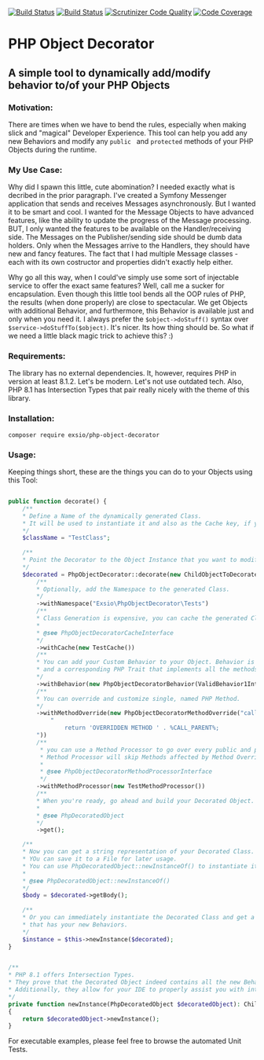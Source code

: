 [![Build Status](https://app.travis-ci.com/eXsio/php-object-decorator.svg?branch=main)](https://app.travis-ci.com/eXsio/php-object-decorator)
[![Build Status](https://scrutinizer-ci.com/g/eXsio/php-object-decorator/badges/build.png?b=main)](https://scrutinizer-ci.com/g/eXsio/php-object-decorator/build-status/main)
[![Scrutinizer Code Quality](https://scrutinizer-ci.com/g/eXsio/php-object-decorator/badges/quality-score.png?b=main)](https://scrutinizer-ci.com/g/eXsio/php-object-decorator/?branch=main)
[![Code Coverage](https://scrutinizer-ci.com/g/eXsio/php-object-decorator/badges/coverage.png?b=main)](https://scrutinizer-ci.com/g/eXsio/php-object-decorator/?branch=main)


# PHP Object Decorator

## A simple tool to dynamically add/modify behavior to/of your PHP Objects

### Motivation:

There are times when we have to bend the rules, especially when making slick and "magical" Developer Experience.
This tool can help you add any new Behaviors and modify any ```public ``` and ```protected``` methods of your PHP
Objects
during the runtime.

### My Use Case:

Why did I spawn this little, cute abomination? I needed exactly what is decribed in the prior paragraph. I've created a Symfony
Messenger
application that sends and receives Messages asynchronously. But I wanted it to be smart and cool. I wanted for the
Message Objects to have advanced features, like the ability to update the progress of the Message processing.
BUT, I only wanted the features to be available on the Handler/receiving side. The Messages on the Publisher/sending
side should be dumb data holders. Only when the Messages arrive to the Handlers, they should have new and fancy
features. The fact that I had multiple Message classes - each with its own costructor and properties didn't exactly help either.

Why go all this way, when I could've simply use some sort of injectable service to offer the exact same features? Well,
call me a sucker for encapsulation.
Even though this little tool bends all the OOP rules of PHP, the results (when done properly) are close to spectacular. We
get Objects with additional Behavior, and furthermore, this Behavior is available just and only when you need it.
I always prefer the ```$object->doStuff()``` syntax over ```$service->doStuffTo($object)```. It's nicer. Its how thing
should be. So what if we need a little black magic trick to achieve this? :)

### Requirements:

The library has no external dependencies. It, however, requires PHP in version at least 8.1.2. Let's be modern. 
Let's not use outdated tech. Also, PHP 8.1 has Intersection Types that pair really nicely with the theme of this library.

### Installation:

```composer require exsio/php-object-decorator```

### Usage:

Keeping things short, these are the things you can do to your Objects using this Tool:

```php

public function decorate() {
    /**
    * Define a Name of the dynamically generated Class.
    * It will be used to instantiate it and also as the Cache key, if you'll want to use the Cache.
    */
    $className = "TestClass";
    
    /**
    * Point the Decorator to the Object Instance that you want to modify.
    */
    $decorated = PhpObjectDecorator::decorate(new ChildObjectToDecorate(), $className)
        /**
        * Optionally, add the Namespace to the generated Class.
        */
        ->withNamespace("Exsio\PhpObjectDecorator\Tests")
        /**
        * Class Generation is expensive, you can cache the generated Class Definitions.
        * 
        * @see PhpObjectDecoratorCacheInterface
        */
        ->withCache(new TestCache())
        /**
        * You can add your Custom Behavior to your Object. Behavior is a pair of a PHP Interface, 
        * and a corresponding PHP Trait that implements all the methods from that Interface.
        */
        ->withBehavior(new PhpObjectDecoratorBehavior(ValidBehavior1Interface::class, ValidBehavior1Trait::class))
        /**
        * You can override and customize single, named PHP Method.
        */
        ->withMethodOverride(new PhpObjectDecoratorMethodOverride("callInParent",
            "
                return 'OVERRIDDEN METHOD ' . %CALL_PARENT%;
        "))
        /**
         * you can use a Method Processor to go over every public and protected Method, and modify them how you like.
         * Method Processor will skip Methods affected by Method Overrides.
         * 
         * @see PhpObjectDecoratorMethodProcessorInterface
         */
        ->withMethodProcessor(new TestMethodProcessor())
        /**
        * When you're ready, go ahead and build your Decorated Object.
        * 
        * @see PhpDecoratedObject
        */
        ->get();

    /**
    * Now you can get a string representation of your Decorated Class.
    * YOu can save it to a File for later usage. 
    * You can use PhpDecoratedObject::newInstanceOf() to instantiate it.
    * 
    * @see PhpDecoratedObject::newInstanceOf()
    */
    $body = $decorated->getBody();
    
    /**
    * Or you can immediately instantiate the Decorated Class and get a handle to the Instance,
    * that has your new Behaviors.
    */
    $instance = $this->newInstance($decorated);
}


/**
* PHP 8.1 offers Intersection Types. 
* They prove that the Decorated Object indeed contains all the new Behaviors.
* Additionally, they allow for your IDE to properly assist you with intellisense and code completion.
*/
private function newInstance(PhpDecoratedObject $decoratedObject): ChildObjectToDecorate & PhpDecoratedObjectInterface & ValidBehavior1Interface
{
    return $decoratedObject->newInstance();
}

```

For executable examples, please feel free to browse the automated Unit Tests.
